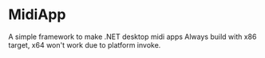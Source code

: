 # MidiApp
A simple framework to make .NET desktop midi apps
Always build with x86 target, x64 won't work due to platform invoke.
